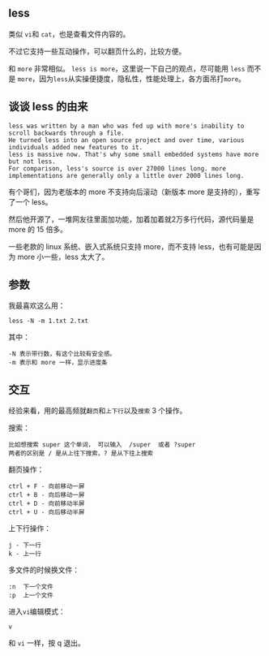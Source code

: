 ## less
类似 `vi`和 `cat`，也是查看文件内容的。

不过它支持一些互动操作，可以翻页什么的，比较方便。

和 `more` 非常相似。 `less is more`，这里说一下自己的观点，尽可能用 `less` 而不是 `more`，因为`less`从实操便捷度，隐私性，性能处理上，各方面吊打`more`。

## 谈谈 less 的由来
```
less was written by a man who was fed up with more's inability to scroll backwards through a file. 
He turned less into an open source project and over time, various individuals added new features to it. 
less is massive now. That's why some small embedded systems have more but not less. 
For comparison, less's source is over 27000 lines long. more implementations are generally only a little over 2000 lines long.
```
有个哥们，因为老版本的 more 不支持向后滚动（新版本 more 是支持的），重写了一个 less。

然后他开源了，一堆网友往里面加功能，加着加着就2万多行代码，源代码量是 more 的 15 倍多。

一些老款的 linux 系统、嵌入式系统只支持 more，而不支持 less，也有可能是因为 more 小一些，less 太大了。

## 参数

我最喜欢这么用：
```
less -N -m 1.txt 2.txt
```
其中：
```
-N 表示带行数，有这个比较有安全感。
-m 表示和 more 一样，显示进度条
```

## 交互
经验来看，用的最高频就`翻页`和`上下行`以及`搜索` 3 个操作。

搜索：
```
比如想搜索 super 这个单词， 可以输入  /super  或者 ?super
两者的区别是 / 是从上往下搜索，? 是从下往上搜索
```
翻页操作：
```
ctrl + F - 向前移动一屏
ctrl + B - 向后移动一屏
ctrl + D - 向前移动半屏
ctrl + U - 向后移动半屏
```
上下行操作：
```
j - 下一行
k - 上一行
```
多文件的时候换文件：
```
:n  下一个文件
:p  上一个文件
```
进入`vi`编辑模式：
```
v
```


和 `vi` 一样，按 q 退出。

